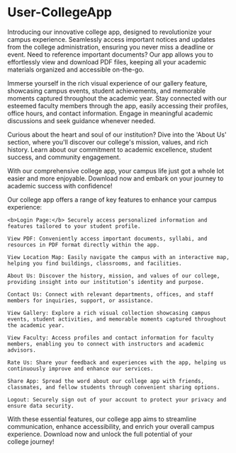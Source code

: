 # User-CollegeApp

Introducing our innovative college app, designed to revolutionize your campus experience. Seamlessly access important notices and updates from the college administration, ensuring you never miss a deadline or event. Need to reference important documents? Our app allows you to effortlessly view and download PDF files, keeping all your academic materials organized and accessible on-the-go.

Immerse yourself in the rich visual experience of our gallery feature, showcasing campus events, student achievements, and memorable moments captured throughout the academic year. Stay connected with our esteemed faculty members through the app, easily accessing their profiles, office hours, and contact information. Engage in meaningful academic discussions and seek guidance whenever needed.

Curious about the heart and soul of our institution? Dive into the 'About Us' section, where you'll discover our college's mission, values, and rich history. Learn about our commitment to academic excellence, student success, and community engagement.

With our comprehensive college app, your campus life just got a whole lot easier and more enjoyable. Download now and embark on your journey to academic success with confidence!


Our college app offers a range of key features to enhance your campus experience:

	<b>Login Page:</b> Securely access personalized information and features tailored to your student profile.
 
	View PDF: Conveniently access important documents, syllabi, and resources in PDF format directly within the app.
 
	View Location Map: Easily navigate the campus with an interactive map, helping you find buildings, classrooms, and facilities.
 
	About Us: Discover the history, mission, and values of our college, providing insight into our institution’s identity and purpose.
 
	Contact Us: Connect with relevant departments, offices, and staff members for inquiries, support, or assistance.
 
	View Gallery: Explore a rich visual collection showcasing campus events, student activities, and memorable moments captured throughout the academic year.
 
	View Faculty: Access profiles and contact information for faculty members, enabling you to connect with instructors and academic advisors.
 
	Rate Us: Share your feedback and experiences with the app, helping us continuously improve and enhance our services.
 
	Share App: Spread the word about our college app with friends, classmates, and fellow students through convenient sharing options.
 
	Logout: Securely sign out of your account to protect your privacy and ensure data security.

With these essential features, our college app aims to streamline communication, enhance accessibility, and enrich your overall campus experience. Download now and unlock the full potential of your college journey!
